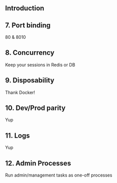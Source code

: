 #

## Introduction

## 7. Port binding

80 & 8010

## 8. Concurrency

Keep your sessions in Redis or DB

## 9. Disposability

Thank Docker!

## 10. Dev/Prod parity

Yup

## 11. Logs

Yup

## 12. Admin Processes

Run admin/management tasks as one-off processes
